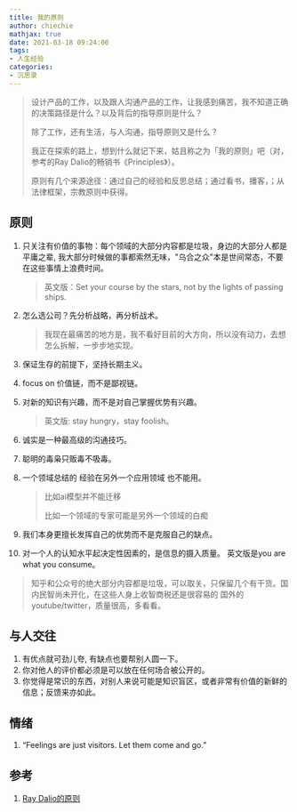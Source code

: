 ```yaml
---
title: 我的原则
author: chiechie
mathjax: true
date: 2021-03-18 09:24:00
tags:
- 人生经验
categories: 
- 沉思录
---
```

> 设计产品的工作，以及跟人沟通产品的工作，让我感到痛苦，我不知道正确的决策路径是什么？以及背后的指导原则是什么？
> 
> 除了工作，还有生活，与人沟通，指导原则又是什么？
> 
> 我正在探索的路上，想到什么就记下来，姑且称之为「我的原则」吧（对，参考的Ray Dalio的畅销书《Principles》）。
>
> 原则有几个来源途径：通过自己的经验和反思总结；通过看书，播客，；从法律框架，宗教原则中获得。



## 原则

1. 只关注有价值的事物：每个领域的大部分内容都是垃圾，身边的大部分人都是平庸之辈, 我大部分时候做的事都索然无味，"乌合之众"本是世间常态，不要在这些事情上浪费时间。 
  
   > 英文版：Set your course by the stars, not by the lights of passing ships. 
   
2. 怎么选公司？先分析战略，再分析战术。
  
   > 我现在最痛苦的地方是，我不看好目前的大方向，所以没有动力，去想怎么拆解，一步步地实现。
   
3. 保证生存的前提下，坚持长期主义。

4. focus on 价值链，而不是鄙视链。

5. 对新的知识有兴趣，而不是对自己掌握优势有兴趣。
  
   > 英文版: stay hungry，stay foolish。

6. 诚实是一种最高级的沟通技巧。

7. 聪明的毒枭只贩毒不吸毒。
8. 一个领域总结的 经验在另外一个应用领域 也不能用。
   > 比如ai模型并不能迁移
   > 
   > 比如一个领域的专家可能是另外一个领域的白痴

9. 我们本身更擅长发挥自己的优势而不是克服自己的缺点。
10. 对一个人的认知水平起决定性因素的，是信息的摄入质量。 英文版是you are what you consume。
   > 知乎和公众号的绝大部分内容都是垃圾，可以取关，只保留几个有干货。国内民智尚未开化，在这些人身上收智商税还是很容易的 
   > 国外的youtube/twitter，质量很高，多看看。
   >


##  与人交往

1. 有优点就可劲儿夸, 有缺点也要帮别人圆一下。
2. 你对他人的评价都必须是可以放在任何场合被公开的。
3. 你觉得是常识的东西，对别人来说可能是知识盲区，或者非常有价值的新鲜的信息；反馈来亦如此。


## 情绪
1. “Feelings are just visitors. Let them come and go.”

## 参考
1. [Ray Dalio的原则](https://weread.qq.com/web/reader/848324405e0fe08483ab6a4kc7432af0210c74d97b01b1c)